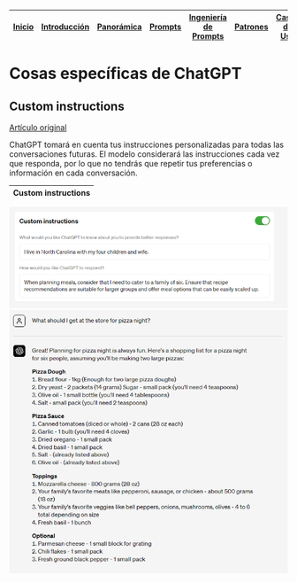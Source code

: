 <div align=right>

|[Inicio](/README.md)|[Introducción](/documentos/intro.md)|[Panorámica](/documentos/panorámica.md)|[Prompts](/documentos/prompts/README.md)|[Ingeniería de Prompts](/documentos/ingenieriaDePrompts/README.md)|[Patrones](/documentos/ingenieriaDePrompts/patrones/README.md)|[Casos de Uso](/documentos/casosDeUso/README.md)|
|-|-|-|-|-|-|-

</div>

# Cosas específicas de ChatGPT

## Custom instructions 

[Artículo original](https://openai.com/blog/custom-instructions-for-chatgpt)

ChatGPT tomará en cuenta tus instrucciones personalizadas para todas las conversaciones futuras. El modelo considerará las instrucciones cada vez que responda, por lo que no tendrás que repetir tus preferencias o información en cada conversación.

<div align="center">

|Custom instructions|
|-|
![](/documentos/imagenes/customInstructions000.png)
![](/documentos/imagenes/customInstructions001.png)

</div>